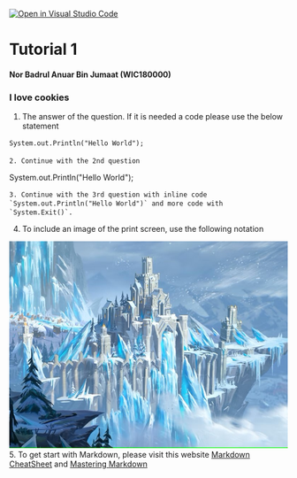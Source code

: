 [![Open in Visual Studio Code](https://classroom.github.com/assets/open-in-vscode-c66648af7eb3fe8bc4f294546bfd86ef473780cde1dea487d3c4ff354943c9ae.svg)](https://classroom.github.com/online_ide?assignment_repo_id=9011859&assignment_repo_type=AssignmentRepo)
# Tutorial 1

#### Nor Badrul Anuar Bin Jumaat (WIC180000)
### I love cookies
1. The answer of the question. If it is needed a code please use the below statement

```
System.out.Println("Hello World");

2. Continue with the 2nd question

```
System.out.Println("Hello World");
```
3. Continue with the 3rd question with inline code `System.out.Println("Hello World")` and more code with `System.Exit()`.
```
4. To include an image of the print screen, use the following notation


![Image Description](Banner_ElementIce.jpg)
<br />
5. To get start with Markdown, please visit this website [Markdown CheatSheet](https://github.com/adam-p/markdown-here/wiki/Markdown-Cheatsheet) and [Mastering Markdown](https://guides.github.com/features/mastering-markdown/)
